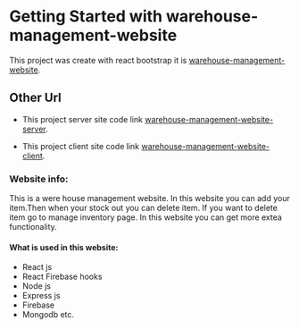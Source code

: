 # Getting Started with warehouse-management-website

This project was create with react bootstrap it is [warehouse-management-website](https://warehouse-management-web-c9c72.web.app/).

## Other Url

* This project server site code link [warehouse-management-website-server](https://github.com/ProgrammingHeroWC4/warehouse-management-server-side-programmer-jafir/).

* This project client site code link [warehouse-management-website-client](https://github.com/ProgrammingHeroWC4/warehouse-management-client-side-programmer-jafir).

### Website info:
This is a were house management website. In this website you can add your item.Then when your stock out you can delete item. If you want to delete item go to manage inventory page. In this website you can get more extea functionality. 

#### What is used in this website:
* React js
* React Firebase hooks
* Node js
* Express js
* Firebase 
* Mongodb etc.
